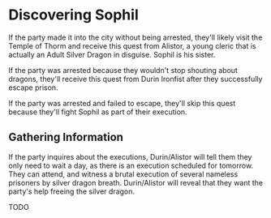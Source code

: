 # Discovering Sophil
If the party made it into the city without being arrested, they'll likely visit the Temple of Thorm and receive this quest from Alistor, a young cleric that is actually an Adult Silver Dragon in disguise. Sophil is his sister.

If the party was arrested because they wouldn't stop shouting about dragons, they'll receive this quest from Durin Ironfist after they successfully escape prison.

If the party was arrested and failed to escape, they'll skip this quest because they'll fight Sophil as part of their execution.

## Gathering Information
If the party inquires about the executions, Durin/Alistor will tell them they only need to wait a day, as there is an execution scheduled for tomorrow. They can attend, and witness a brutal execution of several nameless prisoners by silver dragon breath. Durin/Alistor will reveal that they want the party's help freeing the silver dragon.

TODO
